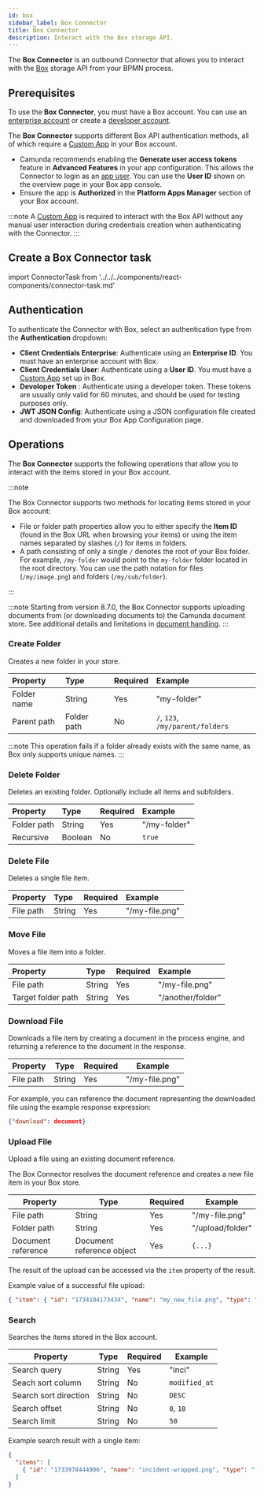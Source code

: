 ```yaml
---
id: box
sidebar_label: Box Connector
title: Box Connector
description: Interact with the Box storage API.
---
```


The **Box Connector** is an outbound Connector that allows you to interact with the [Box](https://box.com/) storage API from your BPMN process.

## Prerequisites

To use the **Box Connector**, you must have a Box account. You can use an [enterprise account](https://www.box.com/) or create a [developer account](https://developer.box.com/).

The **Box Connector** supports different Box API authentication methods, all of which require a [Custom App](https://developer.box.com/guides/applications/app-types/custom-apps/) in your Box account.

- Camunda recommends enabling the **Generate user access tokens** feature in **Advanced Features** in your app configuration. This allows the Connector to login as an [app user](https://github.com/box/box-java-sdk/blob/v4.13.1/doc/authentication.md#obtaining-user-token). You can use the **User ID** shown on the overview page in your Box app console.
- Ensure the app is **Authorized** in the **Platform Apps Manager** section of your Box account.

:::note
A [Custom App](https://developer.box.com/guides/applications/app-types/custom-apps/) is required to interact with the Box API without any manual user interaction during credentials creation when authenticating with the Connector.
:::

## Create a Box Connector task

import ConnectorTask from '../../../components/react-components/connector-task.md'

<ConnectorTask/>

## Authentication

To authenticate the Connector with Box, select an authentication type from the **Authentication** dropdown:

- **Client Credentials Enterprise**: Authenticate using an **Enterprise ID**. You must have an enterprise account with Box.
- **Client Credentials User**: Authenticate using a **User ID**. You must have a [Custom App](https://developer.box.com/guides/applications/app-types/custom-apps/) set up in Box.
- **Devoloper Token** : Authenticate using a developer token. These tokens are usually only valid for 60 minutes, and should be used for testing purposes only.
- **JWT JSON Config**: Authenticate using a JSON configuration file created and downloaded from your Box App Configuration page.

## Operations

The **Box Connector** supports the following operations that allow you to interact with the items stored in your Box account.

:::note

The Box Connector supports two methods for locating items stored in your Box account:

- File or folder path properties allow you to either specify the **Item ID** (found in the Box URL when browsing your items) or using the item names separated by slashes (`/`) for items in folders.
- A path consisting of only a single `/` denotes the root of your Box folder. For example, `/my-folder` would point to the `my-folder` folder located in the root directory. You can use the path notation for files (`/my/image.png`) and folders (`/my/sub/folder`).

:::

:::note
Starting from version 8.7.0, the Box Connector supports uploading documents from (or downloading documents to) the Camunda document store. See additional details and limitations in [document handling](/components/concepts/document-handling.md).
:::

### Create Folder

Creates a new folder in your store.

| Property    | Type        | Required | Example                          |
| :---------- | :---------- | :------- | :------------------------------- |
| Folder name | String      | Yes      | "my-folder"                      |
| Parent path | Folder path | No       | `/`, `123`, `/my/parent/folders` |

:::note
This operation fails if a folder already exists with the same name, as Box only supports unique names.
:::

### Delete Folder

Deletes an existing folder. Optionally include all items and subfolders.

| Property    | Type    | Required | Example      |
| :---------- | :------ | :------- | :----------- |
| Folder path | String  | Yes      | "/my-folder" |
| Recursive   | Boolean | No       | `true`       |

### Delete File

Deletes a single file item.

| Property  | Type   | Required | Example        |
| :-------- | :----- | :------- | :------------- |
| File path | String | Yes      | "/my-file.png" |

### Move File

Moves a file item into a folder.

| Property           | Type   | Required | Example           |
| :----------------- | :----- | :------- | :---------------- |
| File path          | String | Yes      | "/my-file.png"    |
| Target folder path | String | Yes      | "/another/folder" |

### Download File

Downloads a file item by creating a document in the process engine, and returning a reference
to the document in the response.

| Property  | Type   | Required | Example        |
| --------- | ------ | -------- | -------------- |
| File path | String | Yes      | "/my-file.png" |

For example, you can reference the document representing the downloaded file using the example response expression:

```json
{"download": document}
```

### Upload File

Upload a file using an existing document reference.

The Box Connector resolves the document reference and creates a new file item in your Box store.

| Property           | Type                      | Required | Example          |
| ------------------ | ------------------------- | -------- | ---------------- |
| File path          | String                    | Yes      | "/my-file.png"   |
| Folder path        | String                    | Yes      | "/upload/folder" |
| Document reference | Document reference object | Yes      | `{...}`          |

The result of the upload can be accessed via the `item` property of the result.

Example value of a successful file upload:

```json
{ "item": { "id": "1734104173434", "name": "my_new_file.png", "type": "file" } }
```

### Search

Searches the items stored in the Box account.

| Property              | Type   | Required | Example       |
| --------------------- | ------ | -------- | ------------- |
| Search query          | String | Yes      | "inci"        |
| Seach sort column     | String | No       | `modified_at` |
| Search sort direction | String | No       | `DESC`        |
| Search offset         | String | No       | `0`, `10`     |
| Search limit          | String | No       | `50`          |

Example search result with a single item:

```json
{
  "items": [
    { "id": "1733978444906", "name": "incident-wrapped.png", "type": "file" }
  ]
}
```
